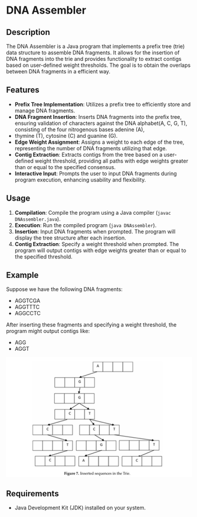 # DNA Assembler

## Description
The DNA Assembler is a Java program that implements a prefix tree (trie) data structure to assemble DNA fragments. It allows for the insertion of DNA fragments into the trie and provides functionality to extract contigs based on user-defined weight thresholds. The goal is to obtain the overlaps between DNA fragments in a efficient way.

## Features
- **Prefix Tree Implementation**: Utilizes a prefix tree to efficiently store and manage DNA fragments.
- **DNA Fragment Insertion**: Inserts DNA fragments into the prefix tree, ensuring validation of characters against the DNA alphabet(A, C, G, T), consisting of the four nitrogenous bases adenine (A),
- thymine (T), cytosine (C) and guanine (G).
- **Edge Weight Assignment**: Assigns a weight to each edge of the tree, representing the number of DNA fragments utilizing that edge.
- **Contig Extraction**: Extracts contigs from the tree based on a user-defined weight threshold, providing all paths with edge weights greater than or equal to the specified consensus.
- **Interactive Input**: Prompts the user to input DNA fragments during program execution, enhancing usability and flexibility.

## Usage
1. **Compilation**: Compile the program using a Java compiler (`javac DNAssembler.java`).
2. **Execution**: Run the compiled program (`java DNAssembler`).
3. **Insertion**: Input DNA fragments when prompted. The program will display the tree structure after each insertion.
4. **Contig Extraction**: Specify a weight threshold when prompted. The program will output contigs with edge weights greater than or equal to the specified threshold.

## Example
Suppose we have the following DNA fragments:
- AGGTCGA
- AGGTTTC
- AGGCCTC

After inserting these fragments and specifying a weight threshold, the program might output contigs like:
- AGG
- AGGT

![Insert sequences in the Trie](assets/trie-dna.jpg)


## Requirements
- Java Development Kit (JDK) installed on your system.

